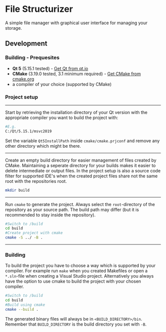 # File Structurizer
A simple file manager with graphical user interface for managing your storage.
## Development
### Building - Prequesites
   * __Qt 5__ (5.15.1 tested) - [Get Qt from qt.io]("https://www.qt.io/download")
   * __CMake__ (3.19.0 tested, 3.1 minimum required) - [Get CMake from cmake.org]("https://cmake.org/download/")
   * a compiler of your choice (supported by CMake)

### Project setup
---
Start by retrieving the installation directory of your Qt version with the appropriate
compiler you want to build the project with:

```Bash
#E.g.
C:/Qt/5.15.1/msvc2019
```
Set the variable `Qt5InstallPath` inside `cmake/cmake.prjconf` and remove any other directory which
might be there.

---
Create an empty build directory for easier management of files created by CMake. Maintaining a seperate
directory for your builds makes it easier to delete intermediate or output files. In the project setup
is also a source code filter for supported IDE's when the created project files share not the same root with the repositories root.
```Bash
mkdir build
```
---
Run `cmake` to generate the project. Always select the `root`-directory of the repository as your source path.
The build path may differ (but it is recommended to stay inside the repository).
```Bash
#Switch to /build
cd build
#Create project with cmake
cmake -S ../ -B .
```
---
### Building

To build the project you have to choose a way which is supported by your compiler. For example run `make` when you created Makefiles or open a `*.sln`-file when creating a Visual Studio project. Alternatively you always have the option to use cmake to build the project with your chosen compiler.
```Bash
#Switch to /build
cd build
#Build using cmake
cmake --build .
```
The generated binary files will always be in `<BUILD_DIRECTORY>/bin`. Remember that `BUILD_DIRECTORY` is the build directory you set with `-B`.
